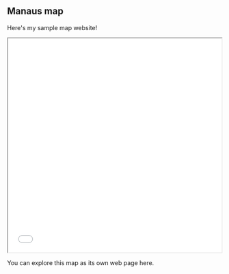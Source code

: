 ## Manaus map
Here's my sample map website!

<iframe src="ManausMap.html" height="500" width="500"></iframe>

You can explore this map as its own web page here.
